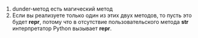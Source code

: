 1. dunder-метод есть магический метод
2. Если вы реализуете только один из этих двух методов, то пусть это будет
__repr__, потому что в отсутствие пользовательского метода __str__ интерпретатор Python вызывает __repr__.
